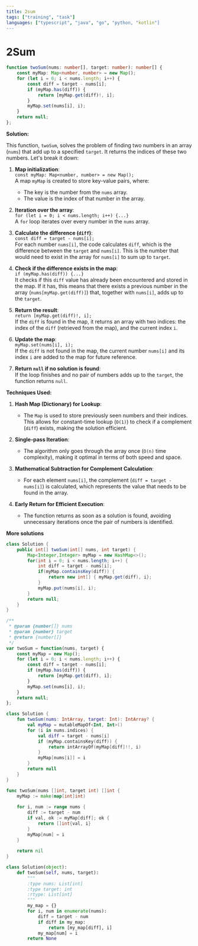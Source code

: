 ```yaml
---
title: 2sum
tags: ["training", "task"]
languages: ["typescript", "java", "go", "python, "kotlin"]
---
```


# 2Sum

```typescript
function twoSum(nums: number[], target: number): number[] {
    const myMap: Map<number, number> = new Map();
    for (let i = 0; i < nums.length; i++) {
        const diff = target - nums[i];
        if (myMap.has(diff)) {
            return [myMap.get(diff)!, i];
        }
        myMap.set(nums[i], i);
    }
    return null;
};
```

**Solution:**

This function, `twoSum`, solves the problem of finding two numbers in an array (`nums`) that add up to a specified `target`. It returns the indices of these two numbers. Let's break it down:

1. **Map initialization**:  
   `const myMap: Map<number, number> = new Map();`  
   A map `myMap` is created to store key-value pairs, where:
   - The key is the number from the `nums` array.
   - The value is the index of that number in the array.

2. **Iteration over the array**:  
   `for (let i = 0; i < nums.length; i++) {...}`  
   A `for` loop iterates over every number in the `nums` array.

3. **Calculate the difference (`diff`)**:  
   `const diff = target - nums[i];`  
   For each number `nums[i]`, the code calculates `diff`, which is the difference between the `target` and `nums[i]`. This is the number that would need to exist in the array for `nums[i]` to sum up to `target`.

4. **Check if the difference exists in the map**:  
   `if (myMap.has(diff)) {...}`  
   It checks if this `diff` value has already been encountered and stored in the map. If it has, this means that there exists a previous number in the array (`nums[myMap.get(diff)]`) that, together with `nums[i]`, adds up to the `target`.

5. **Return the result**:  
   `return [myMap.get(diff)!, i];`  
   If the `diff` is found in the map, it returns an array with two indices: the index of the `diff` (retrieved from the map), and the current index `i`.

6. **Update the map**:  
   `myMap.set(nums[i], i);`  
   If the `diff` is not found in the map, the current number `nums[i]` and its index `i` are added to the map for future reference.

7. **Return `null` if no solution is found**:  
   If the loop finishes and no pair of numbers adds up to the `target`, the function returns `null`.

**Techniques Used:**

1. **Hash Map (Dictionary) for Lookup**:
   - The `Map` is used to store previously seen numbers and their indices. This allows for constant-time lookup (`O(1)`) to check if a complement (`diff`) exists, making the solution efficient.

2. **Single-pass Iteration**:
   - The algorithm only goes through the array once (`O(n)` time complexity), making it optimal in terms of both speed and space.

3. **Mathematical Subtraction for Complement Calculation**:
   - For each element `nums[i]`, the complement (`diff = target - nums[i]`) is calculated, which represents the value that needs to be found in the array.

4. **Early Return for Efficient Execution**:
   - The function returns as soon as a solution is found, avoiding unnecessary iterations once the pair of numbers is identified.
  

**More solutions**

```java
class Solution {
    public int[] twoSum(int[] nums, int target) {
        Map<Integer,Integer> myMap = new HashMap<>();
        for(int i = 0; i < nums.length; i++) {
            int diff = target - nums[i];
            if(myMap.containsKey(diff)) {
                return new int[] { myMap.get(diff), i};
            }
            myMap.put(nums[i], i);
        }
        return null;
    }
}
```

```typescript
/**
 * @param {number[]} nums
 * @param {number} target
 * @return {number[]}
 */
var twoSum = function(nums, target) {
    const myMap = new Map();
    for (let i = 0; i < nums.length; i++) {
        const diff = target - nums[i];
        if (myMap.has(diff)) {
            return [myMap.get(diff), i];
        }
        myMap.set(nums[i], i);
    }
    return null;
};
```

```kotlin
class Solution {
    fun twoSum(nums: IntArray, target: Int): IntArray? {
        val myMap = mutableMapOf<Int, Int>()
        for (i in nums.indices) {
            val diff = target - nums[i]
            if (myMap.containsKey(diff)) {
                return intArrayOf(myMap[diff]!!, i)
            }
            myMap[nums[i]] = i
        }
        return null
    }
}
```

```go
func twoSum(nums []int, target int) []int {
    myMap := make(map[int]int)
    
    for i, num := range nums {
        diff := target - num
        if val, ok := myMap[diff]; ok {
            return []int{val, i}
        }
        myMap[num] = i
    }
    
    return nil
}
```

```python
class Solution(object):
    def twoSum(self, nums, target):
        """
        :type nums: List[int]
        :type target: int
        :rtype: List[int]
        """
        my_map = {}
        for i, num in enumerate(nums):
            diff = target - num
            if diff in my_map:
                return [my_map[diff], i]
            my_map[num] = i
        return None
```